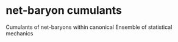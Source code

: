 # net-baryon cumulants
Cumulants of net-baryons within canonical Ensemble of statistical mechanics

